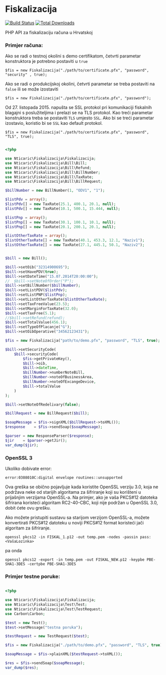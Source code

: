 Fiskalizacija
=============
[![Build Status](https://travis-ci.org/nticaric/fiskalizacija.svg?branch=master)](https://travis-ci.org/nticaric/fiskalizacija)
[![Total Downloads](https://img.shields.io/packagist/dt/nticaric/fiskalizacija.svg)](https://packagist.org/packages/nticaric/fiskalizacija)

PHP API za fiskalizaciju računa u Hrvatskoj

### Primjer računa:

Ako se radi o testnoj okolini s demo certifikatom, četvrti parametar konstruktora je
potrebno postaviti u `true`

	$fis = new Fiskalizacija("./path/to/certificate.pfx", "password", "security" , true);

Ako se radi o produkcijskoj okolini, četvrti parametar se treba postaviti na `false` 
ili se može izostaviti

	$fis = new Fiskalizacija("./path/to/certificate.pfx", "password");

Od 27. listopada 2015. napušta se SSL protokol pri komunikaciji fiskalnih blagajni s poslužiteljima i prelazi se na TLS protokol.
Kao treći parametar konstruktora treba se postaviti `TLS` umjesto `SSL`. Ako bi se treći parametar izostavio, koristio bi se `SSL` kao default protokol.

    $fis = new Fiskalizacija("./path/to/certificate.pfx", "password", "TLS", true);


```php

<?php

use Nticaric\Fiskalizacija\Fiskalizacija;
use Nticaric\Fiskalizacija\Bill\Bill;
use Nticaric\Fiskalizacija\Bill\Refund;
use Nticaric\Fiskalizacija\Bill\BillNumber;
use Nticaric\Fiskalizacija\Bill\TaxRate;
use Nticaric\Fiskalizacija\Bill\BillRequest;

$billNumber = new BillNumber(1, "ODV1", "1");

$listPdv = array();
$listPdv[] = new TaxRate(25.1, 400.1, 20.1, null);
$listPdv[] = new TaxRate(10.1, 500.1, 15.444, null);

$listPnp = array();
$listPnp[] = new TaxRate(30.1, 100.1, 10.1, null);
$listPnp[] = new TaxRate(20.1, 200.1, 20.1, null);

$listOtherTaxRate = array();
$listOtherTaxRate[] = new TaxRate(40.1, 453.3, 12.1, "Naziv1");
$listOtherTaxRate[] = new TaxRate(27.1, 445.1, 50.1, "Naziv2");


$bill = new Bill();

$bill->setOib("32314900695");
$bill->setHavePDV(true);
$bill->setDateTime("15.07.2014T20:00:00");
//  $bill->setNoteOfOrder("P");
$bill->setBillNumber($billNumber);
$bill->setListPDV($listPdv);
$bill->setListPNP($listPnp);
$bill->setListOtherTaxRate($listOtherTaxRate);
$bill->setTaxFreeValue(23.5);
$bill->setMarginForTaxRate(32.0);
$bill->setTaxFree(5.1);
//$bill->setRefund(refund);
$bill->setTotalValue(456.1);
$bill->setTypeOfPlacanje("G");
$bill->setOibOperative("34562123431");

$fis = new Fiskalizacija("path/to/demo.pfx", "password", "TLS", true);

$bill->setSecurityCode(
    $bill->securityCode(
        $fis->getPrivateKey(),
        $bill->oib, 
        $bill->dateTime, 
        $billNumber->numberNoteBill, 
        $billNumber->noteOfBusinessArea, 
        $billNumber->noteOfExcangeDevice, 
        $bill->totalValue
    )
);

$bill->setNoteOfRedelivary(false);

$billRequest = new BillRequest($bill);

$soapMessage = $fis->signXML($billRequest->toXML());
$response    = $fis->sendSoap($soapMessage);

$parser = new ResponseParser($response);
$jir    = $parser->getJir();
var_dump($jir);
```

### OpenSSL 3

Ukoliko dobivate error:

`error:0308010C:digital envelope routines::unsupported`

Ova greška se obično pojavljuje kada koristite OpenSSL verziju 3.0, koja ne podržava neke od starijih algoritama za šifriranje koji su korišteni u prijašnjim verzijama OpenSSL-a. 
Na primjer, ako je vaša PKCS#12 datoteka šifrirana koristeći algoritam RC2-40-CBC, koji nije podržan u OpenSSL 3.0, dobit ćete ovu grešku.

Ako možete pristupiti sustavu sa starijom verzijom OpenSSL-a, možete konvertirati PKCS#12 datoteku u noviji PKCS#12 format koristeći jači algoritam za šifriranje.

`openssl pkcs12 -in FISKAL_1.p12 -out temp.pem -nodes -passin pass:<VašaLozinka>`

pa onda

`openssl pkcs12 -export -in temp.pem -out FISKAL_NEW.p12 -keypbe PBE-SHA1-3DES -certpbe PBE-SHA1-3DES`


### Primjer testne poruke:

```php

<?php

use Nticaric\Fiskalizacija\Fiskalizacija;
use Nticaric\Fiskalizacija\Test\Test;
use Nticaric\Fiskalizacija\Test\TestRequest;
use Carbon\Carbon;

$test = new Test();
$test->setMessage("testna poruka");

$testRequest = new TestRequest($test);

$fis = new Fiskalizacija("./path/to/demo.pfx", "password", "TLS", true);

$soapMessage = $fis->plainXML($testRequest->toXML());

$res = $fis->sendSoap($soapMessage);
var_dump($res);
```
